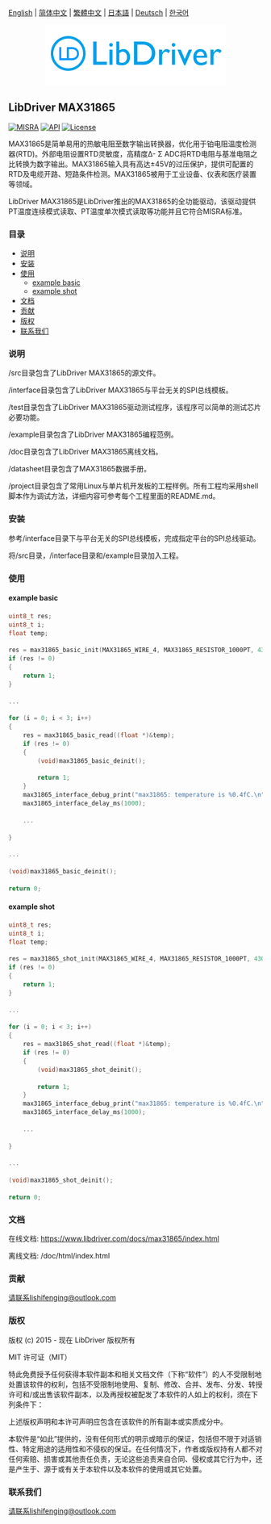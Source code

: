 [English](/README.md) | [ 简体中文](/README_zh-Hans.md) | [繁體中文](/README_zh-Hant.md) | [日本語](/README_ja.md) | [Deutsch](/README_de.md) | [한국어](/README_ko.md)

<div align=center>
<img src="/doc/image/logo.png"/>
</div>

## LibDriver MAX31865

[![MISRA](https://img.shields.io/badge/misra-compliant-brightgreen.svg)](/misra/README.md) [![API](https://img.shields.io/badge/api-reference-blue.svg)](https://www.libdriver.com/docs/max31865/index.html) [![License](https://img.shields.io/badge/license-MIT-brightgreen.svg)](/LICENSE)

MAX31865是简单易用的热敏电阻至数字输出转换器，优化用于铂电阻温度检测器(RTD)。外部电阻设置RTD灵敏度，高精度Δ- Σ ADC将RTD电阻与基准电阻之比转换为数字输出。MAX31865输入具有高达±45V的过压保护，提供可配置的RTD及电缆开路、短路条件检测。MAX31865被用于工业设备、仪表和医疗装置等领域。

LibDriver MAX31865是LibDriver推出的MAX31865的全功能驱动，该驱动提供PT温度连续模式读取、PT温度单次模式读取等功能并且它符合MISRA标准。

### 目录

  - [说明](#说明)
  - [安装](#安装)
  - [使用](#使用)
    - [example basic](#example-basic)
    - [example shot](#example-shot)
  - [文档](#文档)
  - [贡献](#贡献)
  - [版权](#版权)
  - [联系我们](#联系我们)

### 说明

/src目录包含了LibDriver MAX31865的源文件。

/interface目录包含了LibDriver MAX31865与平台无关的SPI总线模板。

/test目录包含了LibDriver MAX31865驱动测试程序，该程序可以简单的测试芯片必要功能。

/example目录包含了LibDriver MAX31865编程范例。

/doc目录包含了LibDriver MAX31865离线文档。

/datasheet目录包含了MAX31865数据手册。

/project目录包含了常用Linux与单片机开发板的工程样例。所有工程均采用shell脚本作为调试方法，详细内容可参考每个工程里面的README.md。

### 安装

参考/interface目录下与平台无关的SPI总线模板，完成指定平台的SPI总线驱动。

将/src目录，/interface目录和/example目录加入工程。

### 使用

#### example basic

```C
uint8_t res;
uint8_t i;
float temp;

res = max31865_basic_init(MAX31865_WIRE_4, MAX31865_RESISTOR_1000PT, 430.f);
if (res != 0)
{
    return 1;
}

...

for (i = 0; i < 3; i++)
{
    res = max31865_basic_read((float *)&temp);
    if (res != 0)
    {
        (void)max31865_basic_deinit();

        return 1;
    }
    max31865_interface_debug_print("max31865: temperature is %0.4fC.\n", temp);
    max31865_interface_delay_ms(1000);
    
    ...
    
}

...

(void)max31865_basic_deinit();

return 0;
```

#### example shot

```C
uint8_t res;
uint8_t i;
float temp;

res = max31865_shot_init(MAX31865_WIRE_4, MAX31865_RESISTOR_1000PT, 430.f);
if (res != 0)
{
    return 1;
}

...

for (i = 0; i < 3; i++)
{
    res = max31865_shot_read((float *)&temp);
    if (res != 0)
    {
        (void)max31865_shot_deinit();

        return 1;
    }
    max31865_interface_debug_print("max31865: temperature is %0.4fC.\n", temp);
    max31865_interface_delay_ms(1000);
    
    ...
    
}

...

(void)max31865_shot_deinit();

return 0;
```

### 文档

在线文档: https://www.libdriver.com/docs/max31865/index.html

离线文档: /doc/html/index.html

### 贡献

请联系lishifenging@outlook.com

### 版权

版权 (c) 2015 - 现在 LibDriver 版权所有

MIT 许可证（MIT）

特此免费授予任何获得本软件副本和相关文档文件（下称“软件”）的人不受限制地处置该软件的权利，包括不受限制地使用、复制、修改、合并、发布、分发、转授许可和/或出售该软件副本，以及再授权被配发了本软件的人如上的权利，须在下列条件下：

上述版权声明和本许可声明应包含在该软件的所有副本或实质成分中。

本软件是“如此”提供的，没有任何形式的明示或暗示的保证，包括但不限于对适销性、特定用途的适用性和不侵权的保证。在任何情况下，作者或版权持有人都不对任何索赔、损害或其他责任负责，无论这些追责来自合同、侵权或其它行为中，还是产生于、源于或有关于本软件以及本软件的使用或其它处置。

### 联系我们

请联系lishifenging@outlook.com